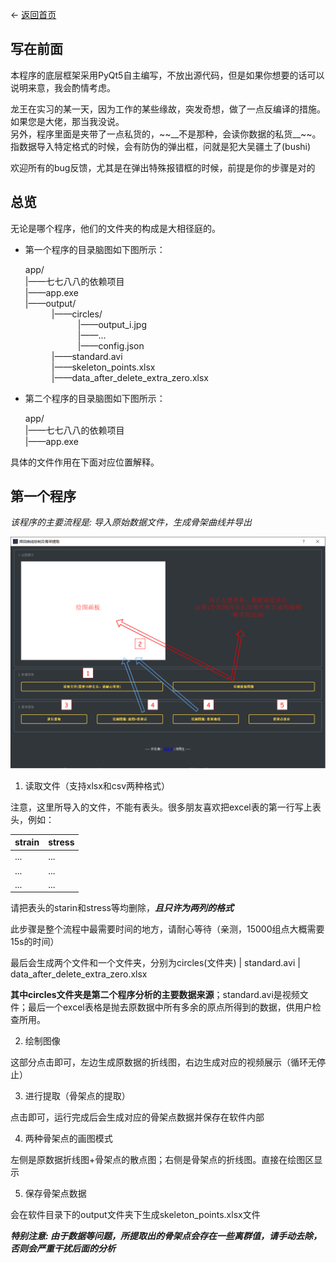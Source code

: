 <- [返回首页](index.md)

## 写在前面

  本程序的底层框架采用PyQt5自主编写，不放出源代码，但是如果你想要的话可以说明来意，我会酌情考虑。
  
  <p>龙王在实习的某一天，因为工作的某些缘故，突发奇想，做了一点反编译的措施。如果您是大佬，那当我没说。<br>
  另外，程序里面是夹带了一点私货的，~~__不是那种，会读你数据的私货__~~。指数据导入特定格式的时候，会有防伪的弹出框，问就是犯大吴疆土了(bushi)<p>
  
  欢迎所有的bug反馈，尤其是在弹出特殊报错框的时候，前提是你的步骤是对的

## 总览

  无论是哪个程序，他们的文件夹的构成是大相径庭的。

- 第一个程序的目录脑图如下图所示：

  <p>app/<br>
  |——七七八八的依赖项目<br>
  |——app.exe<br>
  |——output/<br>
  &emsp;&emsp;&emsp;|——circles/<br>
  &emsp;&emsp;&emsp;&emsp;&emsp;&emsp;|——output_i.jpg<br>
  &emsp;&emsp;&emsp;&emsp;&emsp;&emsp;|——...<br>
  &emsp;&emsp;&emsp;&emsp;&emsp;&emsp;|——config.json<br>
  &emsp;&emsp;&emsp;|——standard.avi<br>
  &emsp;&emsp;&emsp;|——skeleton_points.xlsx<br>
  &emsp;&emsp;&emsp;|——data_after_delete_extra_zero.xlsx<br></p>

- 第二个程序的目录脑图如下图所示：

  <p>app/<br>
  |——七七八八的依赖项目<br>
  |——app.exe<br></p>

具体的文件作用在下面对应位置解释。

## 第一个程序
  
  *该程序的主要流程是: 导入原始数据文件，生成骨架曲线并导出*

![flowchart_1](material/app_help/app1/APP1.drawio.png)

1. 读取文件（支持xlsx和csv两种格式）

  注意，这里所导入的文件，不能有表头。很多朋友喜欢把excel表的第一行写上表头，例如：

  | strain | stress |
  |--------|--------|
  |   ...  |   ...  |
  |   ...  |   ...  |
  |   ...  |   ...  |

  请把表头的starin和stress等均删除，***且只许为两列的格式***

  此步骤是整个流程中最需要时间的地方，请耐心等待（亲测，15000组点大概需要15s的时间）

  最后会生成两个文件和一个文件夹，分别为circles(文件夹) | standard.avi | data_after_delete_extra_zero.xlsx

  **其中circles文件夹是第二个程序分析的主要数据来源**；standard.avi是视频文件；最后一个excel表格是抛去原数据中所有多余的原点所得到的数据，供用户检查所用。

2. 绘制图像
  
  这部分点击即可，左边生成原数据的折线图，右边生成对应的视频展示（循环无停止）

3. 进行提取（骨架点的提取）

  点击即可，运行完成后会生成对应的骨架点数据并保存在软件内部

4. 两种骨架点的画图模式

  左侧是原数据折线图+骨架点的散点图；右侧是骨架点的折线图。直接在绘图区显示

5. 保存骨架点数据

  会在软件目录下的output文件夹下生成skeleton_points.xlsx文件

  ***特别注意: 由于数据等问题，所提取出的骨架点会存在一些离群值，请手动去除，否则会严重干扰后面的分析***




   
  
